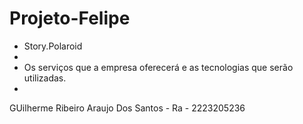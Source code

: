 # Projeto-Felipe

- Story.Polaroid
- 
- Os serviços que a empresa oferecerá e as tecnologias que serão utilizadas.
-
GUilherme Ribeiro Araujo Dos Santos - Ra - 2223205236

